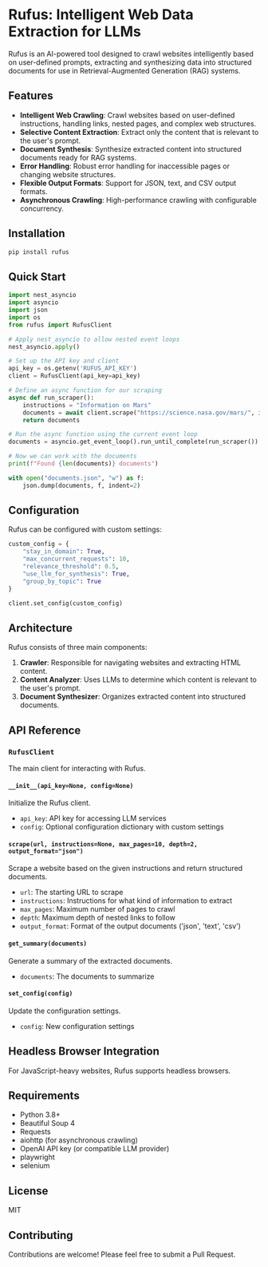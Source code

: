 # Rufus: Intelligent Web Data Extraction for LLMs

Rufus is an AI-powered tool designed to crawl websites intelligently based on user-defined prompts, extracting and synthesizing data into structured documents for use in Retrieval-Augmented Generation (RAG) systems.

## Features

- **Intelligent Web Crawling**: Crawl websites based on user-defined instructions, handling links, nested pages, and complex web structures.
- **Selective Content Extraction**: Extract only the content that is relevant to the user's prompt.
- **Document Synthesis**: Synthesize extracted content into structured documents ready for RAG systems.
- **Error Handling**: Robust error handling for inaccessible pages or changing website structures.
- **Flexible Output Formats**: Support for JSON, text, and CSV output formats.
- **Asynchronous Crawling**: High-performance crawling with configurable concurrency.

## Installation

```bash
pip install rufus
```

## Quick Start

```python
import nest_asyncio
import asyncio
import json
import os
from rufus import RufusClient

# Apply nest_asyncio to allow nested event loops
nest_asyncio.apply()

# Set up the API key and client
api_key = os.getenv('RUFUS_API_KEY')
client = RufusClient(api_key=api_key)

# Define an async function for our scraping
async def run_scraper():
    instructions = "Information on Mars"
    documents = await client.scrape("https://science.nasa.gov/mars/", instructions, max_pages=2, depth=2)
    return documents

# Run the async function using the current event loop
documents = asyncio.get_event_loop().run_until_complete(run_scraper())

# Now we can work with the documents
print(f"Found {len(documents)} documents")

with open("documents.json", "w") as f:
    json.dump(documents, f, indent=2)
```

## Configuration

Rufus can be configured with custom settings:

```python
custom_config = {
    "stay_in_domain": True,
    "max_concurrent_requests": 10,
    "relevance_threshold": 0.5,
    "use_llm_for_synthesis": True,
    "group_by_topic": True
}

client.set_config(custom_config)
```

## Architecture

Rufus consists of three main components:

1. **Crawler**: Responsible for navigating websites and extracting HTML content.
2. **Content Analyzer**: Uses LLMs to determine which content is relevant to the user's prompt.
3. **Document Synthesizer**: Organizes extracted content into structured documents.

## API Reference

### `RufusClient`

The main client for interacting with Rufus.

#### `__init__(api_key=None, config=None)`

Initialize the Rufus client.

- `api_key`: API key for accessing LLM services
- `config`: Optional configuration dictionary with custom settings

#### `scrape(url, instructions=None, max_pages=10, depth=2, output_format="json")`

Scrape a website based on the given instructions and return structured documents.

- `url`: The starting URL to scrape
- `instructions`: Instructions for what kind of information to extract
- `max_pages`: Maximum number of pages to crawl
- `depth`: Maximum depth of nested links to follow
- `output_format`: Format of the output documents ('json', 'text', 'csv')

#### `get_summary(documents)`

Generate a summary of the extracted documents.

- `documents`: The documents to summarize

#### `set_config(config)`

Update the configuration settings.

- `config`: New configuration settings

## Headless Browser Integration

For JavaScript-heavy websites, Rufus supports headless browsers.

## Requirements

- Python 3.8+
- Beautiful Soup 4
- Requests
- aiohttp (for asynchronous crawling)
- OpenAI API key (or compatible LLM provider)
- playwright
- selenium
## License

MIT

## Contributing

Contributions are welcome! Please feel free to submit a Pull Request.
